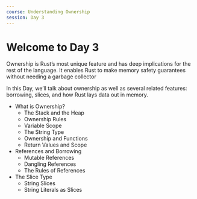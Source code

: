 ```yaml
---
course: Understanding Ownership
session: Day 3
---
```


# Welcome to Day 3

Ownership is Rust’s most unique feature and has deep implications for the rest of the language. It enables Rust to make memory safety guarantees without needing a garbage collector

In this Day, we’ll talk about ownership as well as several related features: borrowing, slices, and how Rust lays data out in memory.

- What is Ownership?
  - The Stack and the Heap
  - Ownership Rules
  - Variable Scope
  - The String Type
  - Ownership and Functions
  - Return Values and Scope
- References and Borrowing
  - Mutable References
  - Dangling References
  - The Rules of References
- The Slice Type
  - String Slices
  - String Literals as Slices
  